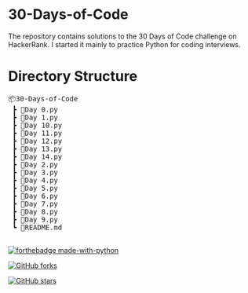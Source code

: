 # 30-Days-of-Code

The repository contains solutions to the 30 Days of Code challenge on HackerRank. I started it mainly to practice Python for coding interviews.

# Directory Structure

<pre>
📦30-Days-of-Code
 ┣ 📜Day 0.py
 ┣ 📜Day 1.py
 ┣ 📜Day 10.py
 ┣ 📜Day 11.py
 ┣ 📜Day 12.py
 ┣ 📜Day 13.py
 ┣ 📜Day 14.py
 ┣ 📜Day 2.py
 ┣ 📜Day 3.py
 ┣ 📜Day 4.py
 ┣ 📜Day 5.py
 ┣ 📜Day 6.py
 ┣ 📜Day 7.py
 ┣ 📜Day 8.py
 ┣ 📜Day 9.py
 ┗ 📜README.md
 </pre>

[![forthebadge made-with-python](http://ForTheBadge.com/images/badges/made-with-python.svg)](https://www.python.org/)

[![GitHub forks](https://img.shields.io/github/forks/mehboobali98/30-Days-of-Code.svg?style=social&label=Fork&maxAge=2592000)](https://GitHub.com/mehboobali98/30-Days-of-Code)

[![GitHub stars](https://img.shields.io/github/stars/mehboobali98/30-Days-of-Code.svg?style=social&label=Star&maxAge=2592000)](https://GitHub.com/mehboobali98/30-Days-of-Code)
